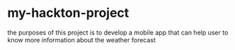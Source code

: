 # my-hackton-project
the purposes of this project is to develop a mobile app that can help user to know more information about the weather forecast 
